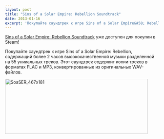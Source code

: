 ```yaml
---
layout: post
title: "Sins of a Solar Empire: Rebellion Soundtrack"
date: 2013-01-16
excerpt: 'Покупайте саундтрек к игре Sins of a Solar Empire&#58; Rebellion, содержащий более 2 часов высококачественной музыки разделенной на 55 уникальных треков. Этот саундтрек содержит копии треков в форматах FLAC и MP3, конвертированные из оригинальных WAV-файлов.'
---
```


<a href="http://store.steampowered.com/app/228600/" target="_blank">Sins of a Solar Empire: Rebellion Soundtrack</a> уже доступен для покупки в Steam!

Покупайте саундтрек к игре Sins of a Solar Empire: Rebellion, содержащий более 2 часов высококачественной музыки разделенной на 55 уникальных треков. Этот саундтрек содержит копии треков в форматах FLAC и MP3, конвертированные из оригинальных WAV-файлов.

<a href="http://store.steampowered.com/app/228600/" target="_blank"><img class="alignnone size-full wp-image-639" alt="SoaSER_467x181" src="http://gamersoul.ru/wp-content/uploads/2013/01/SoaSER_467x181.jpg" width="467" height="181" />

</a>